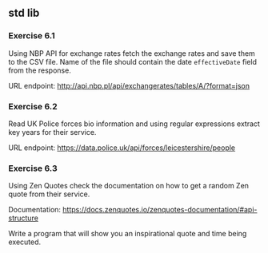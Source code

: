 ## std lib 

### Exercise 6.1

Using NBP API for exchange rates fetch the exchange rates and save them to the CSV file. 
Name of the file should contain the date `effectiveDate` field from the response.

URL endpoint: http://api.nbp.pl/api/exchangerates/tables/A/?format=json

### Exercise 6.2

Read UK Police forces bio information and using regular expressions extract key years for their service.

URL endpoint: https://data.police.uk/api/forces/leicestershire/people

### Exercise 6.3

Using Zen Quotes check the documentation on how to get a random Zen quote from their service. 

Documentation: https://docs.zenquotes.io/zenquotes-documentation/#api-structure

Write a program that will show you an inspirational quote and time being executed.

